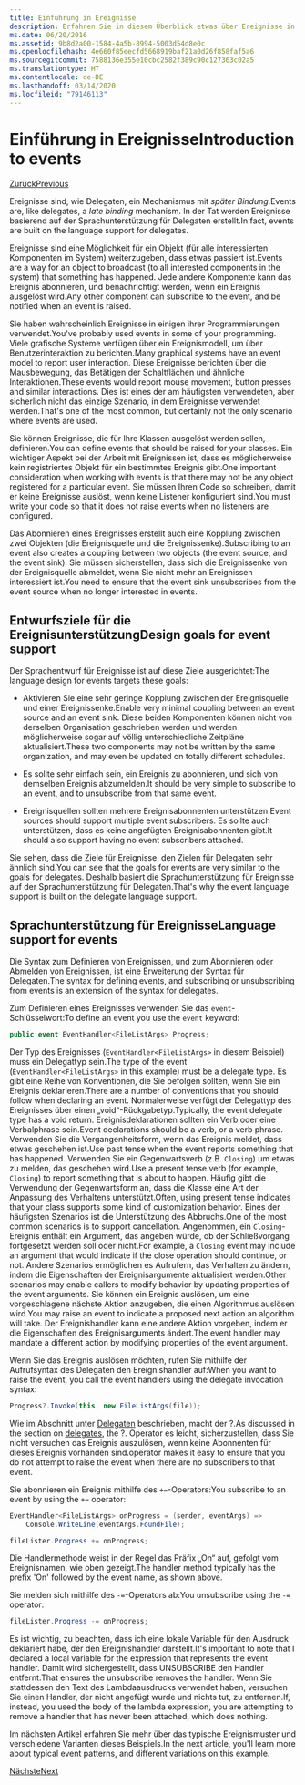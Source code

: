 ```yaml
---
title: Einführung in Ereignisse
description: Erfahren Sie in diesem Überblick etwas über Ereignisse in .NET Core und über Ziele beim Sprachentwurf für Ereignisse.
ms.date: 06/20/2016
ms.assetid: 9b8d2a00-1584-4a5b-8994-5003d54d8e0c
ms.openlocfilehash: 4e660f85eecfd5668919baf21a0d26f858faf5a6
ms.sourcegitcommit: 7588136e355e10cbc2582f389c90c127363c02a5
ms.translationtype: HT
ms.contentlocale: de-DE
ms.lasthandoff: 03/14/2020
ms.locfileid: "79146113"
---
```

# <a name="introduction-to-events"></a><span data-ttu-id="6de78-103">Einführung in Ereignisse</span><span class="sxs-lookup"><span data-stu-id="6de78-103">Introduction to events</span></span>

[<span data-ttu-id="6de78-104">Zurück</span><span class="sxs-lookup"><span data-stu-id="6de78-104">Previous</span></span>](delegates-patterns.md)

<span data-ttu-id="6de78-105">Ereignisse sind, wie Delegaten, ein Mechanismus mit *später Bindung*.</span><span class="sxs-lookup"><span data-stu-id="6de78-105">Events are, like delegates, a *late binding* mechanism.</span></span> <span data-ttu-id="6de78-106">In der Tat werden Ereignisse basierend auf der Sprachunterstützung für Delegaten erstellt.</span><span class="sxs-lookup"><span data-stu-id="6de78-106">In fact, events are built on the language support for delegates.</span></span>

<span data-ttu-id="6de78-107">Ereignisse sind eine Möglichkeit für ein Objekt (für alle interessierten Komponenten im System) weiterzugeben, dass etwas passiert ist.</span><span class="sxs-lookup"><span data-stu-id="6de78-107">Events are a way for an object to broadcast (to all interested components in the system) that something has happened.</span></span> <span data-ttu-id="6de78-108">Jede andere Komponente kann das Ereignis abonnieren, und benachrichtigt werden, wenn ein Ereignis ausgelöst wird.</span><span class="sxs-lookup"><span data-stu-id="6de78-108">Any other component can subscribe to the event, and be notified when an event is raised.</span></span>

<span data-ttu-id="6de78-109">Sie haben wahrscheinlich Ereignisse in einigen ihrer Programmierungen verwendet.</span><span class="sxs-lookup"><span data-stu-id="6de78-109">You've probably used events in some of your programming.</span></span> <span data-ttu-id="6de78-110">Viele grafische Systeme verfügen über ein Ereignismodell, um über Benutzerinteraktion zu berichten.</span><span class="sxs-lookup"><span data-stu-id="6de78-110">Many graphical systems have an event model to report user interaction.</span></span> <span data-ttu-id="6de78-111">Diese Ereignisse berichten über die Mausbewegung, das Betätigen der Schaltflächen und ähnliche Interaktionen.</span><span class="sxs-lookup"><span data-stu-id="6de78-111">These events would report mouse movement, button presses and similar interactions.</span></span> <span data-ttu-id="6de78-112">Dies ist eines der am häufigsten verwendeten, aber sicherlich nicht das einzige Szenario, in dem Ereignisse verwendet werden.</span><span class="sxs-lookup"><span data-stu-id="6de78-112">That's one of the most common, but certainly not the only scenario where events are used.</span></span>

<span data-ttu-id="6de78-113">Sie können Ereignisse, die für Ihre Klassen ausgelöst werden sollen, definieren.</span><span class="sxs-lookup"><span data-stu-id="6de78-113">You can define events that should be raised for your classes.</span></span> <span data-ttu-id="6de78-114">Ein wichtiger Aspekt bei der Arbeit mit Ereignissen ist, dass es möglicherweise kein registriertes Objekt für ein bestimmtes Ereignis gibt.</span><span class="sxs-lookup"><span data-stu-id="6de78-114">One important consideration when working with events is that there may not be any object registered for a particular event.</span></span> <span data-ttu-id="6de78-115">Sie müssen Ihren Code so schreiben, damit er keine Ereignisse auslöst, wenn keine Listener konfiguriert sind.</span><span class="sxs-lookup"><span data-stu-id="6de78-115">You must write your code so that it does not raise events when no listeners are configured.</span></span>

<span data-ttu-id="6de78-116">Das Abonnieren eines Ereignisses erstellt auch eine Kopplung zwischen zwei Objekten (die Ereignisquelle und die Ereignissenke).</span><span class="sxs-lookup"><span data-stu-id="6de78-116">Subscribing to an event also creates a coupling between two objects (the event source, and the event sink).</span></span> <span data-ttu-id="6de78-117">Sie müssen sicherstellen, dass sich die Ereignissenke von der Ereignisquelle abmeldet, wenn Sie nicht mehr an Ereignissen interessiert ist.</span><span class="sxs-lookup"><span data-stu-id="6de78-117">You need to ensure that the event sink unsubscribes from the event source when no longer interested in events.</span></span>

## <a name="design-goals-for-event-support"></a><span data-ttu-id="6de78-118">Entwurfsziele für die Ereignisunterstützung</span><span class="sxs-lookup"><span data-stu-id="6de78-118">Design goals for event support</span></span>

<span data-ttu-id="6de78-119">Der Sprachentwurf für Ereignisse ist auf diese Ziele ausgerichtet:</span><span class="sxs-lookup"><span data-stu-id="6de78-119">The language design for events targets these goals:</span></span>

- <span data-ttu-id="6de78-120">Aktivieren Sie eine sehr geringe Kopplung zwischen der Ereignisquelle und einer Ereignissenke.</span><span class="sxs-lookup"><span data-stu-id="6de78-120">Enable very minimal coupling between an event source and an event sink.</span></span> <span data-ttu-id="6de78-121">Diese beiden Komponenten können nicht von derselben Organisation geschrieben werden und werden möglicherweise sogar auf völlig unterschiedliche Zeitpläne aktualisiert.</span><span class="sxs-lookup"><span data-stu-id="6de78-121">These two components may not be written by the same organization, and may even be updated on totally different schedules.</span></span>

- <span data-ttu-id="6de78-122">Es sollte sehr einfach sein, ein Ereignis zu abonnieren, und sich von demselben Ereignis abzumelden.</span><span class="sxs-lookup"><span data-stu-id="6de78-122">It should be very simple to subscribe to an event, and to unsubscribe from that same event.</span></span>

- <span data-ttu-id="6de78-123">Ereignisquellen sollten mehrere Ereignisabonnenten unterstützen.</span><span class="sxs-lookup"><span data-stu-id="6de78-123">Event sources should support multiple event subscribers.</span></span> <span data-ttu-id="6de78-124">Es sollte auch unterstützen, dass es keine angefügten Ereignisabonnenten gibt.</span><span class="sxs-lookup"><span data-stu-id="6de78-124">It should also support having no event subscribers attached.</span></span>

<span data-ttu-id="6de78-125">Sie sehen, dass die Ziele für Ereignisse, den Zielen für Delegaten sehr ähnlich sind.</span><span class="sxs-lookup"><span data-stu-id="6de78-125">You can see that the goals for events are very similar to the goals for delegates.</span></span>
<span data-ttu-id="6de78-126">Deshalb basiert die Sprachunterstützung für Ereignisse auf der Sprachunterstützung für Delegaten.</span><span class="sxs-lookup"><span data-stu-id="6de78-126">That's why the event language support is built on the delegate language support.</span></span>

## <a name="language-support-for-events"></a><span data-ttu-id="6de78-127">Sprachunterstützung für Ereignisse</span><span class="sxs-lookup"><span data-stu-id="6de78-127">Language support for events</span></span>

<span data-ttu-id="6de78-128">Die Syntax zum Definieren von Ereignissen, und zum Abonnieren oder Abmelden von Ereignissen, ist eine Erweiterung der Syntax für Delegaten.</span><span class="sxs-lookup"><span data-stu-id="6de78-128">The syntax for defining events, and subscribing or unsubscribing from events is an extension of the syntax for delegates.</span></span>

<span data-ttu-id="6de78-129">Zum Definieren eines Ereignisses verwenden Sie das `event`-Schlüsselwort:</span><span class="sxs-lookup"><span data-stu-id="6de78-129">To define an event you use the `event` keyword:</span></span>

```csharp
public event EventHandler<FileListArgs> Progress;
```

<span data-ttu-id="6de78-130">Der Typ des Ereignisses (`EventHandler<FileListArgs>` in diesem Beispiel) muss ein Delegattyp sein.</span><span class="sxs-lookup"><span data-stu-id="6de78-130">The type of the event (`EventHandler<FileListArgs>` in this example) must be a delegate type.</span></span> <span data-ttu-id="6de78-131">Es gibt eine Reihe von Konventionen, die Sie befolgen sollten, wenn Sie ein Ereignis deklarieren.</span><span class="sxs-lookup"><span data-stu-id="6de78-131">There are a number of conventions that you should follow when declaring an event.</span></span> <span data-ttu-id="6de78-132">Normalerweise verfügt der Delegattyp des Ereignisses über einen „void“-Rückgabetyp.</span><span class="sxs-lookup"><span data-stu-id="6de78-132">Typically, the event delegate type has a void return.</span></span>
<span data-ttu-id="6de78-133">Ereignisdeklarationen sollten ein Verb oder eine Verbalphrase sein.</span><span class="sxs-lookup"><span data-stu-id="6de78-133">Event declarations should be a verb, or a verb phrase.</span></span>
<span data-ttu-id="6de78-134">Verwenden Sie die Vergangenheitsform, wenn das Ereignis meldet, dass etwas geschehen ist.</span><span class="sxs-lookup"><span data-stu-id="6de78-134">Use past tense when the event reports something that has happened.</span></span> <span data-ttu-id="6de78-135">Verwenden Sie ein Gegenwartsverb (z.B. `Closing`) um etwas zu melden, das geschehen wird.</span><span class="sxs-lookup"><span data-stu-id="6de78-135">Use a present tense verb (for example, `Closing`) to report something that is about to happen.</span></span> <span data-ttu-id="6de78-136">Häufig gibt die Verwendung der Gegenwartsform an, dass die Klasse eine Art der Anpassung des Verhaltens unterstützt.</span><span class="sxs-lookup"><span data-stu-id="6de78-136">Often, using present tense indicates that your class supports some kind of customization behavior.</span></span> <span data-ttu-id="6de78-137">Eines der häufigsten Szenarios ist die Unterstützung des Abbruchs.</span><span class="sxs-lookup"><span data-stu-id="6de78-137">One of the most common scenarios is to support cancellation.</span></span> <span data-ttu-id="6de78-138">Angenommen, ein `Closing`-Ereignis enthält ein Argument, das angeben würde, ob der Schließvorgang fortgesetzt werden soll oder nicht.</span><span class="sxs-lookup"><span data-stu-id="6de78-138">For example, a `Closing` event may include an argument that would indicate if the close operation should continue, or not.</span></span>  <span data-ttu-id="6de78-139">Andere Szenarios ermöglichen es Aufrufern, das Verhalten zu ändern, indem die Eigenschaften der Ereignisargumente aktualisiert werden.</span><span class="sxs-lookup"><span data-stu-id="6de78-139">Other scenarios may enable callers to modify behavior by updating properties of the event arguments.</span></span> <span data-ttu-id="6de78-140">Sie können ein Ereignis auslösen, um eine vorgeschlagene nächste Aktion anzugeben, die einen Algorithmus auslösen wird.</span><span class="sxs-lookup"><span data-stu-id="6de78-140">You may raise an event to indicate a proposed next action an algorithm will take.</span></span> <span data-ttu-id="6de78-141">Der Ereignishandler kann eine andere Aktion vorgeben, indem er die Eigenschaften des Ereignisarguments ändert.</span><span class="sxs-lookup"><span data-stu-id="6de78-141">The event handler may mandate a different action by modifying  properties of the event argument.</span></span>

<span data-ttu-id="6de78-142">Wenn Sie das Ereignis auslösen möchten, rufen Sie mithilfe der Aufrufsyntax des Delegaten den Ereignishandler auf:</span><span class="sxs-lookup"><span data-stu-id="6de78-142">When you want to raise the event, you call the event handlers using the delegate invocation syntax:</span></span>

```csharp
Progress?.Invoke(this, new FileListArgs(file));
```

<span data-ttu-id="6de78-143">Wie im Abschnitt unter [Delegaten](delegates-patterns.md) beschrieben, macht der ?.</span><span class="sxs-lookup"><span data-stu-id="6de78-143">As discussed in the section on [delegates](delegates-patterns.md), the ?.</span></span>
<span data-ttu-id="6de78-144">Operator es leicht, sicherzustellen, dass Sie nicht versuchen das Ereignis auszulösen, wenn keine Abonnenten für dieses Ereignis vorhanden sind.</span><span class="sxs-lookup"><span data-stu-id="6de78-144">operator makes it easy to ensure that you do not attempt to raise the event when there are no subscribers to that event.</span></span>

<span data-ttu-id="6de78-145">Sie abonnieren ein Ereignis mithilfe des `+=`-Operators:</span><span class="sxs-lookup"><span data-stu-id="6de78-145">You subscribe to an event by using the `+=` operator:</span></span>

```csharp
EventHandler<FileListArgs> onProgress = (sender, eventArgs) =>
    Console.WriteLine(eventArgs.FoundFile);

fileLister.Progress += onProgress;
```

<span data-ttu-id="6de78-146">Die Handlermethode weist in der Regel das Präfix „On“ auf, gefolgt vom Ereignisnamen, wie oben gezeigt.</span><span class="sxs-lookup"><span data-stu-id="6de78-146">The handler method typically has the prefix 'On' followed by the event name, as shown above.</span></span>

<span data-ttu-id="6de78-147">Sie melden sich mithilfe des `-=`-Operators ab:</span><span class="sxs-lookup"><span data-stu-id="6de78-147">You unsubscribe using the `-=` operator:</span></span>

```csharp
fileLister.Progress -= onProgress;
```

<span data-ttu-id="6de78-148">Es ist wichtig, zu beachten, dass ich eine lokale Variable für den Ausdruck deklariert habe, der den Ereignishandler darstellt.</span><span class="sxs-lookup"><span data-stu-id="6de78-148">It's important to note that I declared a local variable for the expression that represents the event handler.</span></span> <span data-ttu-id="6de78-149">Damit wird sichergestellt, dass UNSUBSCRIBE den Handler entfernt.</span><span class="sxs-lookup"><span data-stu-id="6de78-149">That ensures the unsubscribe removes the handler.</span></span>
<span data-ttu-id="6de78-150">Wenn Sie stattdessen den Text des Lambdaausdrucks verwendet haben, versuchen Sie einen Handler, der nicht angefügt wurde und nichts tut, zu entfernen.</span><span class="sxs-lookup"><span data-stu-id="6de78-150">If, instead, you used the body of the lambda expression, you are attempting to remove a handler that has never been attached, which does nothing.</span></span>

<span data-ttu-id="6de78-151">Im nächsten Artikel erfahren Sie mehr über das typische Ereignismuster und verschiedene Varianten dieses Beispiels.</span><span class="sxs-lookup"><span data-stu-id="6de78-151">In the next article, you'll learn more about typical event patterns, and different variations on this example.</span></span>

[<span data-ttu-id="6de78-152">Nächste</span><span class="sxs-lookup"><span data-stu-id="6de78-152">Next</span></span>](event-pattern.md)
